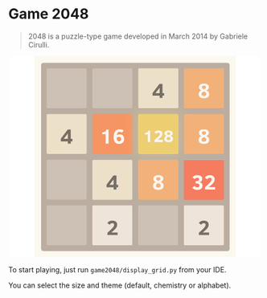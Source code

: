 # Game 2048

> 2048 is a puzzle-type game developed in March 2014 by Gabriele Cirulli.

<p align="center"><img src="2048.jpg" alt="2048" width="500"/></p>

To start playing, just run `game2048/display_grid.py` from your IDE.

You can select the size and theme (default, chemistry or alphabet).